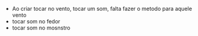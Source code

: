 - Ao criar tocar no vento, tocar um som, falta fazer o metodo para aquele vento
- tocar som no fedor
- tocar som no mosnstro